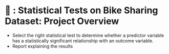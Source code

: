 # :bicyclist: : Statistical Tests on Bike Sharing Dataset: Project Overview

* Select the right statistical test to determine whether a predictor variable has a statistically significant relationship with an outcome variable.
* Report explaining the results
